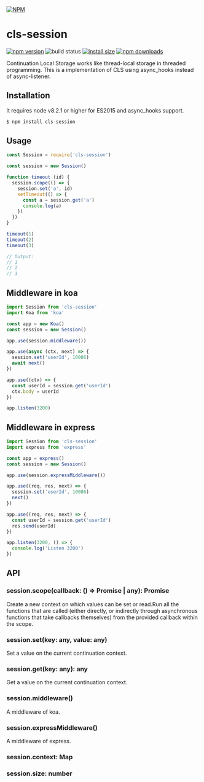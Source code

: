 [![NPM](https://nodei.co/npm/cls-session.png?downloads=true&downloadRank=true&stars=true)](https://nodei.co/npm/cls-session/)

# cls-session

[![npm version](https://img.shields.io/npm/v/cls-session.svg?style=flat-square)](https://www.npmjs.org/package/cls-session)
![build status](https://img.shields.io/github/workflow/status/shfshanyue/cls-session/CLS%20Session%20Test?style=flat-square)
[![install size](https://packagephobia.now.sh/badge?p=cls-session)](https://packagephobia.now.sh/result?p=cls-session)
[![npm downloads](https://img.shields.io/npm/dw/cls-session.svg?style=flat-square)](http://npm-stat.com/charts.html?package=cls-session)

Continuation Local Storage works like thread-local storage in threaded programming. This is a implementation of CLS using async_hooks instead of async-listener.

## Installation

It requires node v8.2.1 or higher for ES2015 and async_hooks support.

``` bash
$ npm install cls-session
```

## Usage

``` js
const Session = require('cls-session')

const session = new Session()

function timeout (id) {
  session.scope(() => {
    session.set('a', id)
    setTimeout(() => {
      const a = session.get('a')
      console.log(a)
    })
  })
}

timeout(1)
timeout(2)
timeout(3)

// Output:
// 1
// 2
// 3
```

## Middleware in koa

``` js
import Session from 'cls-session'
import Koa from 'koa'

const app = new Koa()
const session = new Session()

app.use(session.middleware())

app.use(async (ctx, next) => {
  session.set('userId', 10086)
  await next()
})

app.use((ctx) => {
  const userId = session.get('userId')
  ctx.body = userId
})

app.listen(3200)
```

## Middleware in express

``` js
import Session from 'cls-session'
import express from 'express'

const app = express()
const session = new Session()

app.use(session.expressMiddleware())

app.use((req, res, next) => {
  session.set('userId', 10086)
  next()
})

app.use((req, res, next) => {
  const userId = session.get('userId')
  res.send(userId)
})

app.listen(3200, () => {
  console.log('Listen 3200')
})
```

## API

### session.scope(callback: () => Promise<any> | any): Promise<any>

Create a new context on which values can be set or read.Run all the functions that are called (either directly, or indirectly through asynchronous functions that take callbacks themselves) from the provided callback within the scope.

### session.set(key: any, value: any)

Set a value on the current continuation context.

### session.get(key: any): any

Get a value on the current continuation context.

### session.middleware()

A middleware of koa.

### session.expressMiddleware()

A middleware of express.

### session.context: Map

### session.size: number

